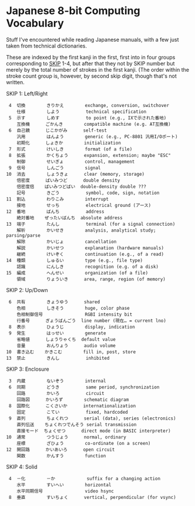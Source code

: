 Japanese 8-bit Computing Vocabulary
===================================

Stuff I've encountered while reading Japanese manuals, with a few just
taken from technical dictionaries.

These are indexed by the first kanji in the first, first into in four
groups corresponding to [SKIP] 1-4, but after that they not by SKIP number
but merely by the total number of strokes in the first kanji. (The order
within the stroke count group is, however, by second skip digit, though
that's not written.

SKIP 1: Left/Right

     4  切換        きりかえ        exchange, conversion, switchover
        仕様        しよう          technical specification
     5  示す        しめす          to point (e.g., IXで示された番地)
        互換機      ごかんき        compatible machine (e.g. AT互換機)
     6  自己鏡      じこかがみ      self-test
        汎用        はんよう        generic (e.g., PC-8801 汎用I/Oポート)
        初期化      しょきか        initialization
     7  形式        けいしき        format (of a file)
     8  拡張        かくちょう      expansion, extension; maybe "ESC"
        制御        せいぎょ        control, management
     9  信号        しんごう        signal
    10  消去        しょうきょ      clear (memory, storage)
        倍密度      ばいみつど      double density
        倍密度倍    ばいみつどばい  double-density double ???
        記号        きごう          symbol, code, sign, notation
    11  割込        わりこみ        interrupt
        接地        せっち          electrical ground (アース)
    12  番地        ばんち          address
        絶対番地    ぜったいばんち  absolute address
    13  端子        たんし          terminal (for a signal connection)
        解析        かいせき        analysis, analytical study; parsing/parse
        解除        かいじょ        cancellation
        解説        かいせつ        explanation (hardware manuals)
        継続        けいぞく        continuation (e.g., of a read)
    14  種類        しゅるい        type (e.g., file type)
        認識        にんしき        recognition (e.g. of a disk)
    15  編成        へんせい        organization (of a file)
        領域        りょういき      area, range, region (of memory)

SKIP 2: Up/Down

     6  共有        きょうゆう      shared
        色相        しきそう        huge, color phase
        色相制御信号                RGBI intensity bit
        行番号      ぎょうばんごう  line number (現在… = current lno)
     8  表示        ひょうじ        display, indication
     9  発生        はっせい        generate
        省略値      しょうりゃくち  default value
        音量        おんりょう      audio volume
    10  書き込む    かきこむ        fill in, post, store
    13  禁止        きんし          inhibited

SKIP 3: Enclosure

     3  内蔵        ないぞう        internal
     6  同期        どうき          same period, synchronization
        回路        かいろ          circuit
        回路図      かいろず        schematic diagram
     8  国際化      こくさいか      internationalization
        固定        こてい          fixed, hardcoded
     9  直列        ちょくれつ      serial (data), series (electronics)
        直列伝送    ちょくれつでんそう serial transmission
        直接モード  ちょくせつ      direct mode (in BASIC interpreter)
    10  通常        つうじょう      normal, ordinary
        座標        ざひょう        co-ordinate (on a screen)
    12  開回路      かいあいろ      open circuit
        関数        かんすう        function

SKIP 4: Solid

     4  －化        －か            suffix for a changing action
        水平        すいへい        horizontal
        水平同期信号                video hsync
     8  垂直        すいちょく      vertical, perpendicular (for vsync)



<!-------------------------------------------------------------------->
[SKIP]: https://en.wikipedia.org/wiki/Kodansha_Kanji_Learner%27s_Dictionary#SKIP
